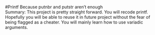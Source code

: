 #Printf
Because putnbr and putstr aren’t enough  
Summary: This project is pretty straight forward. You will recode printf. Hopefully you
will be able to reuse it in future project without the fear of being flagged as a cheater.
You will mainly learn how to use variadic arguments.
